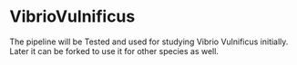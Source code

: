 # VibrioVulnificus
The pipeline will be Tested and used for studying Vibrio Vulnificus initially. Later it can be forked to use it for other species as well. 

